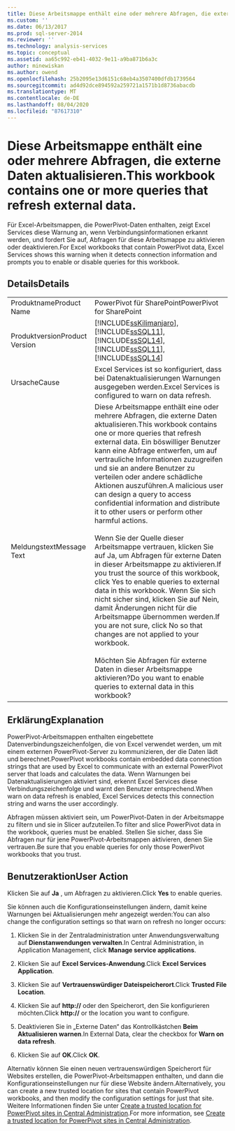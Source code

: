 ```yaml
---
title: Diese Arbeitsmappe enthält eine oder mehrere Abfragen, die externe Daten aktualisieren. | Microsoft-Dokumentation
ms.custom: ''
ms.date: 06/13/2017
ms.prod: sql-server-2014
ms.reviewer: ''
ms.technology: analysis-services
ms.topic: conceptual
ms.assetid: aa65c992-eb41-4032-9e11-a9ba871b6a3c
author: minewiskan
ms.author: owend
ms.openlocfilehash: 25b2095e13d6151c68eb4a3507400dfdb1739564
ms.sourcegitcommit: ad4d92dce894592a259721a1571b1d8736abacdb
ms.translationtype: MT
ms.contentlocale: de-DE
ms.lasthandoff: 08/04/2020
ms.locfileid: "87617310"
---
```

# <a name="this-workbook-contains-one-or-more-queries-that-refresh-external-data"></a><span data-ttu-id="7b15d-103">Diese Arbeitsmappe enthält eine oder mehrere Abfragen, die externe Daten aktualisieren.</span><span class="sxs-lookup"><span data-stu-id="7b15d-103">This workbook contains one or more queries that refresh external data.</span></span>
  <span data-ttu-id="7b15d-104">Für Excel-Arbeitsmappen, die PowerPivot-Daten enthalten, zeigt Excel Services diese Warnung an, wenn Verbindungsinformationen erkannt werden, und fordert Sie auf, Abfragen für diese Arbeitsmappe zu aktivieren oder deaktivieren.</span><span class="sxs-lookup"><span data-stu-id="7b15d-104">For Excel workbooks that contain PowerPivot data, Excel Services shows this warning when it detects connection information and prompts you to enable or disable queries for this workbook.</span></span>  
  
## <a name="details"></a><span data-ttu-id="7b15d-105">Details</span><span class="sxs-lookup"><span data-stu-id="7b15d-105">Details</span></span>  
  
|||  
|-|-|  
|<span data-ttu-id="7b15d-106">Produktname</span><span class="sxs-lookup"><span data-stu-id="7b15d-106">Product Name</span></span>|<span data-ttu-id="7b15d-107">PowerPivot für SharePoint</span><span class="sxs-lookup"><span data-stu-id="7b15d-107">PowerPivot for SharePoint</span></span>|  
|<span data-ttu-id="7b15d-108">Produktversion</span><span class="sxs-lookup"><span data-stu-id="7b15d-108">Product Version</span></span>|[!INCLUDE[ssKilimanjaro](../../includes/sskilimanjaro-md.md)]<span data-ttu-id="7b15d-109">, [!INCLUDE[ssSQL11](../../includes/sssql11-md.md)], [!INCLUDE[ssSQL14](../../includes/sssql14-md.md)]</span><span class="sxs-lookup"><span data-stu-id="7b15d-109">, [!INCLUDE[ssSQL11](../../includes/sssql11-md.md)], [!INCLUDE[ssSQL14](../../includes/sssql14-md.md)]</span></span>|  
|<span data-ttu-id="7b15d-110">Ursache</span><span class="sxs-lookup"><span data-stu-id="7b15d-110">Cause</span></span>|<span data-ttu-id="7b15d-111">Excel Services ist so konfiguriert, dass bei Datenaktualisierungen Warnungen ausgegeben werden.</span><span class="sxs-lookup"><span data-stu-id="7b15d-111">Excel Services is configured to warn on data refresh.</span></span>|  
|<span data-ttu-id="7b15d-112">Meldungstext</span><span class="sxs-lookup"><span data-stu-id="7b15d-112">Message Text</span></span>|<span data-ttu-id="7b15d-113">Diese Arbeitsmappe enthält eine oder mehrere Abfragen, die externe Daten aktualisieren.</span><span class="sxs-lookup"><span data-stu-id="7b15d-113">This workbook contains one or more queries that refresh external data.</span></span> <span data-ttu-id="7b15d-114">Ein böswilliger Benutzer kann eine Abfrage entwerfen, um auf vertrauliche Informationen zuzugreifen und sie an andere Benutzer zu verteilen oder andere schädliche Aktionen auszuführen.</span><span class="sxs-lookup"><span data-stu-id="7b15d-114">A malicious user can design a query to access confidential information and distribute it to other users or perform other harmful actions.</span></span><br /><br /> <span data-ttu-id="7b15d-115">Wenn Sie der Quelle dieser Arbeitsmappe vertrauen, klicken Sie auf Ja, um Abfragen für externe Daten in dieser Arbeitsmappe zu aktivieren.</span><span class="sxs-lookup"><span data-stu-id="7b15d-115">If you trust the source of this workbook, click Yes to enable queries to external data in this workbook.</span></span> <span data-ttu-id="7b15d-116">Wenn Sie sich nicht sicher sind, klicken Sie auf Nein, damit Änderungen nicht für die Arbeitsmappe übernommen werden.</span><span class="sxs-lookup"><span data-stu-id="7b15d-116">If you are not sure, click No so that changes are not applied to your workbook.</span></span><br /><br /> <span data-ttu-id="7b15d-117">Möchten Sie Abfragen für externe Daten in dieser Arbeitsmappe aktivieren?</span><span class="sxs-lookup"><span data-stu-id="7b15d-117">Do you want to enable queries to external data in this workbook?</span></span>|  
  
## <a name="explanation"></a><span data-ttu-id="7b15d-118">Erklärung</span><span class="sxs-lookup"><span data-stu-id="7b15d-118">Explanation</span></span>  
 <span data-ttu-id="7b15d-119">PowerPivot-Arbeitsmappen enthalten eingebettete Datenverbindungszeichenfolgen, die von Excel verwendet werden, um mit einem externen PowerPivot-Server zu kommunizieren, der die Daten lädt und berechnet.</span><span class="sxs-lookup"><span data-stu-id="7b15d-119">PowerPivot workbooks contain embedded data connection strings that are used by Excel to communicate with an external PowerPivot server that loads and calculates the data.</span></span> <span data-ttu-id="7b15d-120">Wenn Warnungen bei Datenaktualisierungen aktiviert sind, erkennt Excel Services diese Verbindungszeichenfolge und warnt den Benutzer entsprechend.</span><span class="sxs-lookup"><span data-stu-id="7b15d-120">When warn on data refresh is enabled, Excel Services detects this connection string and warns the user accordingly.</span></span>  
  
 <span data-ttu-id="7b15d-121">Abfragen müssen aktiviert sein, um PowerPivot-Daten in der Arbeitsmappe zu filtern und sie in Slicer aufzuteilen.</span><span class="sxs-lookup"><span data-stu-id="7b15d-121">To filter and slice PowerPivot data in the workbook, queries must be enabled.</span></span> <span data-ttu-id="7b15d-122">Stellen Sie sicher, dass Sie Abfragen nur für jene PowerPivot-Arbeitsmappen aktivieren, denen Sie vertrauen.</span><span class="sxs-lookup"><span data-stu-id="7b15d-122">Be sure that you enable queries for only those PowerPivot workbooks that you trust.</span></span>  
  
## <a name="user-action"></a><span data-ttu-id="7b15d-123">Benutzeraktion</span><span class="sxs-lookup"><span data-stu-id="7b15d-123">User Action</span></span>  
 <span data-ttu-id="7b15d-124">Klicken Sie auf **Ja** , um Abfragen zu aktivieren.</span><span class="sxs-lookup"><span data-stu-id="7b15d-124">Click **Yes** to enable queries.</span></span>  
  
 <span data-ttu-id="7b15d-125">Sie können auch die Konfigurationseinstellungen ändern, damit keine Warnungen bei Aktualisierungen mehr angezeigt werden:</span><span class="sxs-lookup"><span data-stu-id="7b15d-125">You can also change the configuration settings so that warn on refresh no longer occurs:</span></span>  
  
1.  <span data-ttu-id="7b15d-126">Klicken Sie in der Zentraladministration unter Anwendungsverwaltung auf **Dienstanwendungen verwalten**.</span><span class="sxs-lookup"><span data-stu-id="7b15d-126">In Central Administration, in Application Management, click **Manage service applications**.</span></span>  
  
2.  <span data-ttu-id="7b15d-127">Klicken Sie auf **Excel Services-Anwendung**.</span><span class="sxs-lookup"><span data-stu-id="7b15d-127">Click **Excel Services Application**.</span></span>  
  
3.  <span data-ttu-id="7b15d-128">Klicken Sie auf **Vertrauenswürdiger Dateispeicherort**.</span><span class="sxs-lookup"><span data-stu-id="7b15d-128">Click **Trusted File Location**.</span></span>  
  
4.  <span data-ttu-id="7b15d-129">Klicken Sie auf **http://** oder den Speicherort, den Sie konfigurieren möchten.</span><span class="sxs-lookup"><span data-stu-id="7b15d-129">Click **http://** or the location you want to configure.</span></span>  
  
5.  <span data-ttu-id="7b15d-130">Deaktivieren Sie in „Externe Daten“ das Kontrollkästchen **Beim Aktualisieren warnen**.</span><span class="sxs-lookup"><span data-stu-id="7b15d-130">In External Data, clear the checkbox for **Warn on data refresh**.</span></span>  
  
6.  <span data-ttu-id="7b15d-131">Klicken Sie auf **OK**.</span><span class="sxs-lookup"><span data-stu-id="7b15d-131">Click **OK**.</span></span>  
  
 <span data-ttu-id="7b15d-132">Alternativ können Sie einen neuen vertrauenswürdigen Speicherort für Websites erstellen, die PowerPivot-Arbeitsmappen enthalten, und dann die Konfigurationseinstellungen nur für diese Website ändern.</span><span class="sxs-lookup"><span data-stu-id="7b15d-132">Alternatively, you can create a new trusted location for sites that contain PowerPivot workbooks, and then modify the configuration settings for just that site.</span></span> <span data-ttu-id="7b15d-133">Weitere Informationen finden Sie unter [Create a trusted location for PowerPivot sites in Central Administration](create-a-trusted-location-for-power-pivot-sites-in-central-administration.md).</span><span class="sxs-lookup"><span data-stu-id="7b15d-133">For more information, see [Create a trusted location for PowerPivot sites in Central Administration](create-a-trusted-location-for-power-pivot-sites-in-central-administration.md).</span></span>  
  
  
